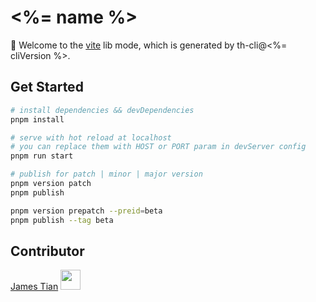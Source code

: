 # <%= name %>

🌈 Welcome to the [vite](https://cn.vitejs.dev/) lib mode, which is generated by th-cli@<%= cliVersion %>.

## Get Started

```bash
# install dependencies && devDependencies
pnpm install

# serve with hot reload at localhost
# you can replace them with HOST or PORT param in devServer config
pnpm run start

# publish for patch | minor | major version
pnpm version patch
pnpm publish

pnpm version prepatch --preid=beta
pnpm publish --tag beta
```

## Contributor

[James Tian](https://github.com/thjjames) <img width="32" src="https://avatars1.githubusercontent.com/u/8946788?s=400&u=74db1b1c5254cc5980c851f6625f445f73cb0a19&v=4" />
